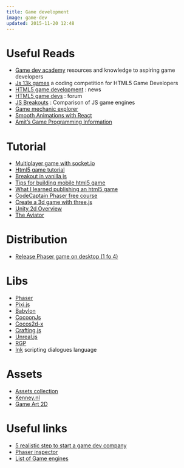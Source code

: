 ```yaml
---
title: Game development
image: game-dev
updated: 2015-11-20 12:48
---
```


# Useful Reads

- [Game dev academy](https://gamedevacademy.org/) resources and knowledge to aspiring game developers
- [Js 13k games](http://js13kgames.com/) a coding competition for HTML5 Game Developers
- [HTML5 game development](http://www.html5gamedevelopment.com/) : news
- [HTML5 game devs](http://www.html5gamedevs.com/forum/14-phaser/) : forum
- [JS Breakouts](http://www.jsbreakouts.org/) : Comparison of JS game engines
- [Game mechanic explorer](http://gamemechanicexplorer.com/)
- [Smooth Animations with React](https://medium.com/tech-quizlet/smooth-game-animations-in-react-df43ece916c8#.dom9zb1i9)
- [Amit’s Game Programming Information](http://www-cs-students.stanford.edu/~amitp/gameprog.html)

# Tutorial

- [Multiplayer game with socket.io](http://modernweb.com/2013/09/30/building-multiplayer-games-with-node-js-and-socket-io/)
- [Html5 game tutorial](http://www.html5gamedevelopment.com/html5-game-tutorials)
- [Breakout in vanilla js](https://developer.mozilla.org/en-US/docs/Games/Workflows/2D_Breakout_game_pure_JavaScript)
- [Tips for building mobile html5 game](https://thomashunter.name/blog/tips-for-building-mobile-games-in-html5/)
- [What I learned publishing an html5 game](http://codeplanet.io/what-i-learned-while-publishing-an-html5-mobile-app-part-15-development-and-debugging/)
- [CodeCaptain Phaser free course](http://codecaptain.teachable.com/courses/html5-game-development-with-phaserjs)
- [Create a 3d game with three.js](http://buildnewgames.com/webgl-threejs/)
- [Unity 2d Overview](https://unity3d.com/learn/tutorials/modules/beginner/2d/2d-overview)
- [The Aviator](http://tympanus.net/codrops/2016/04/26/the-aviator-animating-basic-3d-scene-threejs/)

# Distribution

- [Release Phaser game on desktop (1 fo 4)](http://blog.bravebunny.co/phaser-game-on-steam-1-greenlight/)

# Libs

- [Phaser](http://phaser.io/docs/)
- [Pixi.js](http://pixijs.github.io/docs/)
- [Babylon](http://www.babylonjs.com/)
- [CocoonJs](https://www.ludei.com/cocoonjs/)
- [Cocos2d-x](http://www.cocos2d-x.org/)
- [Crafting.js](http://craftyjs.com/api/)
- [Unreal.js](https://github.com/ncsoft/Unreal.js)
- [RGP](http://www.binpress.com/app/rgp-javascriptbased-crossplatform-game-engine/1802)
- [Ink](http://www.inklestudios.com/ink/) scripting dialogues language

# Assets

- [Assets collection](http://letsmakegames.org/resources/art-assets-for-game-developers/)
- [Kenney.nl](Kenney.nl)
- [Game Art 2D](http://www.gameart2d.com/)

# Useful links

- [5 realistic step to start a game dev company](http://makeitbigingames.com/2006/06/five-realistic-steps-to-starting-a-game-development-company/)
- [Phaser inspector](https://github.com/netcell/phaser-inspector)
- [List of Game engines](https://github.com/bebraw/jswiki/wiki/Game-Engines)

